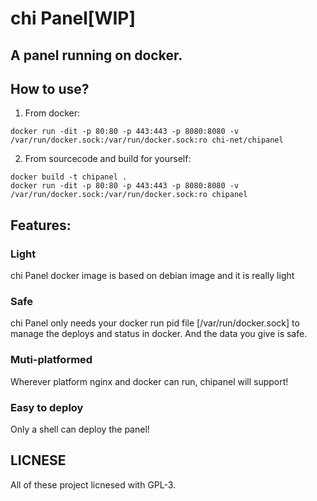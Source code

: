 # chi Panel[WIP]
## A panel running on docker.

## How to use?

1. From docker:
```shell
docker run -dit -p 80:80 -p 443:443 -p 8080:8080 -v /var/run/docker.sock:/var/run/docker.sock:ro chi-net/chipanel
```
2. From sourcecode and build for yourself:
```shell
docker build -t chipanel .
docker run -dit -p 80:80 -p 443:443 -p 8080:8080 -v /var/run/docker.sock:/var/run/docker.sock:ro chipanel
```

## Features:
### Light
chi Panel docker image is based on debian image and it is really light 

### Safe
chi Panel only needs your docker run pid file [/var/run/docker.sock] to manage the deploys and status in docker. And the data you give is safe.

### Muti-platformed
Wherever platform nginx and docker can run, chipanel will support! 

### Easy to deploy
Only a shell can deploy the panel!

## LICNESE

All of these project licnesed with GPL-3.